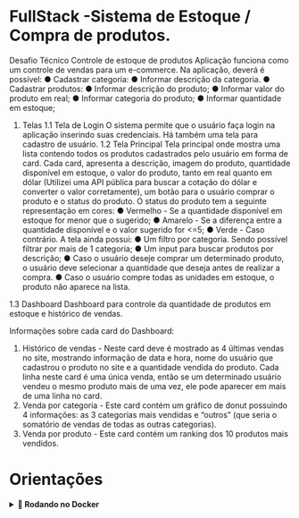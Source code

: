 # FullStack -Sistema de Estoque / Compra de produtos. 
Desafio Técnico
Controle de estoque de produtos
Aplicação funciona como um controle de vendas para um e-commerce.
Na aplicação, deverá é possível:
● Cadastrar categoria:
● Informar descrição da categoria.
● Cadastrar produtos:
● Informar descrição do produto;
● Informar valor do produto em real;
● Informar categoria do produto;
● Informar quantidade em estoque;

1. Telas
1.1 Tela de Login
O sistema permite que o usuário faça login na aplicação inserindo suas credenciais.
Há também uma tela para cadastro de usuário.
1.2 Tela Principal
Tela principal onde mostra uma lista contendo todos os
produtos cadastrados pelo usuário em forma de card. Cada card, apresenta a descrição,
imagem do produto, quantidade disponível em estoque, o valor do produto, tanto em real
quanto em dólar (Utilizei uma API pública para buscar a cotação do dólar e converter o valor
corretamente), um botão para o usuário comprar o produto e o status do produto. O status
do produto tem a seguinte representação em cores:
● Vermelho - Se a quantidade disponível em estoque for menor que o sugerido;
● Amarelo - Se a diferença entre a quantidade disponível e o valor sugerido for <=5;
● Verde - Caso contrário.
A tela ainda possui:
● Um filtro por categoria. Sendo possível filtrar por mais de 1 categoria;
● Um input para buscar produtos por descrição;
● Caso o usuário deseje comprar um determinado produto, o usuário deve selecionar a
quantidade que deseja antes de realizar a compra.
● Caso o usuário compre todas as unidades em estoque, o produto não aparece na lista.

1.3 Dashboard
Dashboard para controle da quantidade de produtos em estoque e histórico de vendas.

Informações sobre cada card do Dashboard:

1. Histórico de vendas - Neste card deve é mostrado as 4 últimas vendas no site,
mostrando informação de data e hora, nome do usuário que cadastrou o produto no
site e a quantidade vendida do produto. Cada linha neste card é uma única venda,
então se um determinado usuário vendeu o mesmo produto mais de uma vez, ele
pode aparecer em mais de uma linha no card.
2. Venda por categoria - Este card contém um gráfico de donut possuindo 4
informações: as 3 categorias mais vendidas e “outros” (que seria o somatório de
vendas de todas as outras categorias).
3. Venda por produto - Este card contém um ranking dos 10 produtos mais
vendidos.

# Orientações

<details>
  <summary><strong>🐳 Rodando no Docker</strong></summary>

  ### 👉 Com Docker

**:warning: Antes de começar, seu docker-compose precisa estar na versão v2.5 ou superior. [Veja aqui](https://www.digitalocean.com/community/tutorials/how-to-install-and-use-docker-compose-on-ubuntu-20-04-pt) ou [na documentação](https://docs.docker.com/compose/install/) como instalá-lo. No primeiro artigo, você pode substituir onde está com `1.26.0` por `2.5.0`.**

> :information_source: Rode os serviços `mysql_service` e `back_service` e `front_service`  com o comando `docker-compose up -d` na raiz do projeto.

- Lembre-se de parar o `mysql` se estiver usando localmente na porta padrão (`3306`);
- Esses serviços irão inicializar um container chamado `estoque_db`, `estoque_back`  e outro chamado `estoque_front`;
 Lembre-se de liberar a porta padrão (`4200`) do Angular para o frontend;

 - A partir daqui você pode abrir: `http://localhost:8000/docs` a documentação da API no Swagger UI.
 - Acessar `http://localhost:4200/login` para ir para o frontend da aplicação.

 O banco já vem populado com alguns usuários, categorias, produtos e vendas.

 Abaixo os usuários para se testar login:
 
 ```
 [
	{
		"id" : 1,
		"usuario" : "admin",
		"senha" : "admin"
	},
	{
		"id" : 2,
		"usuario" : "user",
		"senha" : "user"
	},
	{
		"id" : 3,
		"usuario" : "oppenheimer",
		"senha" : "oppenheimer"
	},
	{
		"id" : 4,
		"usuario" : "barbie",
		"senha" : "barbie"
	},
	{
		"id" : 5,
		"usuario" : "oppenbarbie",
		"senha" : "oppenbarbie"
	}
]
 ``` 


